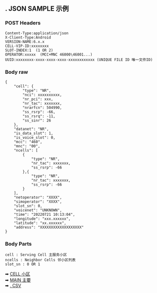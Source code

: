 ## . JSON SAMPLE 示例

### POST Headers

    Content-Type:application/json
    X-Client-Type:Android
    VERSION-NAME:6.x.x
    CELL-VIP-ID:xxxxxxxx
    SLOT-INDEX:1  (1 OR 2)
    OPERATOR:xxxxx  (MCC+MNC 46000\46001...)
    UUID:xxxxxxxx-xxxx-xxxx-xxxx-xxxxxxxxxxxx (UNIQUE FILE ID 唯一文件ID)

### Body raw

    {
        "cell": {
            "type": "NR",
            "nci": xxxxxxxxxx,
            "nr_pci": xxx,
            "nr_tac": xxxxxxx,
            "nrarfcn": 504990,
            "ss_rsrp": -66,
            "ss_rsrq": -11,
            "ss_sinr": 26
        },
        "datanet": "NR",
        "is_data_slot": 1,
        "is_voice_slot": 0,
        "mcc": "460",
        "mnc": "00",
        "ncells": [
            {
                "type": "NR",
                "nr_tac": xxxxxxx,
                "ss_rsrp": -66
            },{
                "type": "NR",
                "nr_tac": xxxxxxx,
                "ss_rsrp": -66
            }
        ],
        "netoperator": "XXXX",
        "simoperator": "XXXX",
        "slot_sn": 0,
        "voicenet": "UNKNOWN",
        "time": "20220721 10:13:04",
        "longitude": "xxx.xxxxxx",
        "latitude": "xx.xxxxxx",
        "address": "XXXXXXXXXXXXXXXXXXX"
    }

### Body Parts

    cell : Serving Cell 主服务小区
    ncells : Neighbor Cells 邻小区列表
    slot_sn : 0 OR 1

➡ [CELL 小区](2022-07-28-CELL.md)  
➡ [MAIN 主要](2022-07-28-MAIN.md)  
➡ [. CSV](2022-07-28-CSV.md)  
